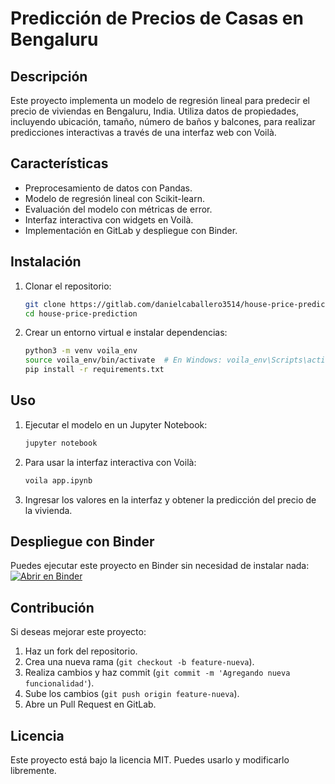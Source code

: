 # Predicción de Precios de Casas en Bengaluru

## Descripción
Este proyecto implementa un modelo de regresión lineal para predecir el precio de viviendas en Bengaluru, India. Utiliza datos de propiedades, incluyendo ubicación, tamaño, número de baños y balcones, para realizar predicciones interactivas a través de una interfaz web con Voilà.

## Características
- Preprocesamiento de datos con Pandas.
- Modelo de regresión lineal con Scikit-learn.
- Evaluación del modelo con métricas de error.
- Interfaz interactiva con widgets en Voilà.
- Implementación en GitLab y despliegue con Binder.

## Instalación
1. Clonar el repositorio:
   ```bash
   git clone https://gitlab.com/danielcaballero3514/house-price-prediction.git
   cd house-price-prediction
   ```
2. Crear un entorno virtual e instalar dependencias:
   ```bash
   python3 -m venv voila_env
   source voila_env/bin/activate  # En Windows: voila_env\Scripts\activate
   pip install -r requirements.txt
   ```

## Uso
1. Ejecutar el modelo en un Jupyter Notebook:
   ```bash
   jupyter notebook
   ```
2. Para usar la interfaz interactiva con Voilà:
   ```bash
   voila app.ipynb
   ```
3. Ingresar los valores en la interfaz y obtener la predicción del precio de la vivienda.

## Despliegue con Binder
Puedes ejecutar este proyecto en Binder sin necesidad de instalar nada:
[![Abrir en Binder](https://mybinder.org/badge_logo.svg)](https://mybinder.org/v2/gitlab/danielcaballero3514/house-price-prediction/HEAD)

## Contribución
Si deseas mejorar este proyecto:
1. Haz un fork del repositorio.
2. Crea una nueva rama (`git checkout -b feature-nueva`).
3. Realiza cambios y haz commit (`git commit -m 'Agregando nueva funcionalidad'`).
4. Sube los cambios (`git push origin feature-nueva`).
5. Abre un Pull Request en GitLab.

## Licencia
Este proyecto está bajo la licencia MIT. Puedes usarlo y modificarlo libremente.
